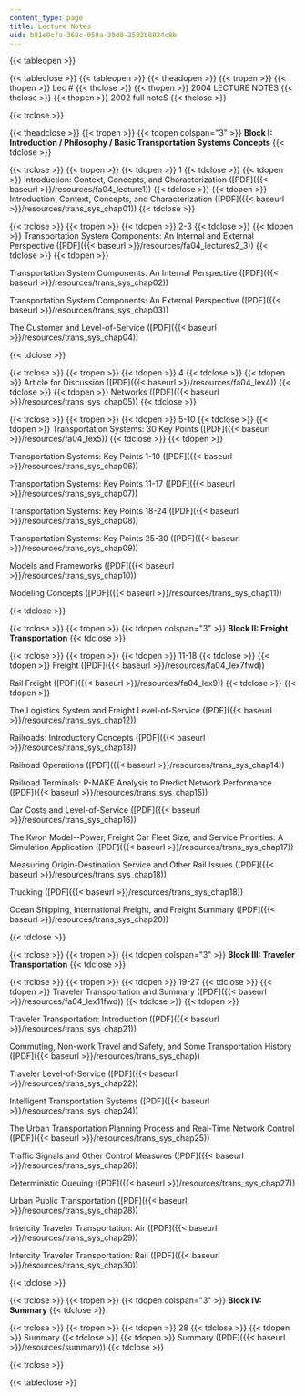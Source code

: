 ```yaml
---
content_type: page
title: Lecture Notes
uid: b81e0cfa-368c-050a-30d0-2502b8824c8b
---
```


{{< tableopen >}}

{{< tableclose >}}
{{< tableopen >}}
{{< theadopen >}}
{{< tropen >}}
{{< thopen >}}
Lec #
{{< thclose >}}
{{< thopen >}}
2004 LECTURE NOTES
{{< thclose >}}
{{< thopen >}}
2002 full noteS
{{< thclose >}}

{{< trclose >}}

{{< theadclose >}}
{{< tropen >}}
{{< tdopen colspan="3" >}}
**Block I: Introduction / Philosophy / Basic Transportation Systems Concepts**
{{< tdclose >}}

{{< trclose >}}
{{< tropen >}}
{{< tdopen >}}
1
{{< tdclose >}}
{{< tdopen >}}
Introduction: Context, Concepts, and Characterization ([PDF]({{< baseurl >}}/resources/fa04_lecture1))
{{< tdclose >}}
{{< tdopen >}}
Introduction: Context, Concepts, and Characterization ([PDF]({{< baseurl >}}/resources/trans_sys_chap01))
{{< tdclose >}}

{{< trclose >}}
{{< tropen >}}
{{< tdopen >}}
2-3
{{< tdclose >}}
{{< tdopen >}}
Transportation System Components: An Internal and External Perspective ([PDF]({{< baseurl >}}/resources/fa04_lectures2_3))
{{< tdclose >}}
{{< tdopen >}}


Transportation System Components: An Internal Perspective ([PDF]({{< baseurl >}}/resources/trans_sys_chap02))

Transportation System Components: An External Perspective ([PDF]({{< baseurl >}}/resources/trans_sys_chap03))

The Customer and Level-of-Service ([PDF]({{< baseurl >}}/resources/trans_sys_chap04))


{{< tdclose >}}

{{< trclose >}}
{{< tropen >}}
{{< tdopen >}}
4
{{< tdclose >}}
{{< tdopen >}}
Article for Discussion ([PDF]({{< baseurl >}}/resources/fa04_lex4))
{{< tdclose >}}
{{< tdopen >}}
Networks ([PDF]({{< baseurl >}}/resources/trans_sys_chap05))
{{< tdclose >}}

{{< trclose >}}
{{< tropen >}}
{{< tdopen >}}
5-10
{{< tdclose >}}
{{< tdopen >}}
Transportation Systems: 30 Key Points ([PDF]({{< baseurl >}}/resources/fa04_lex5))
{{< tdclose >}}
{{< tdopen >}}


Transportation Systems: Key Points 1-10 ([PDF]({{< baseurl >}}/resources/trans_sys_chap06))

Transportation Systems: Key Points 11-17 ([PDF]({{< baseurl >}}/resources/trans_sys_chap07))

Transportation Systems: Key Points 18-24 ([PDF]({{< baseurl >}}/resources/trans_sys_chap08))

Transportation Systems: Key Points 25-30 ([PDF]({{< baseurl >}}/resources/trans_sys_chap09))

Models and Frameworks ([PDF]({{< baseurl >}}/resources/trans_sys_chap10))

Modeling Concepts ([PDF]({{< baseurl >}}/resources/trans_sys_chap11))


{{< tdclose >}}

{{< trclose >}}
{{< tropen >}}
{{< tdopen colspan="3" >}}
**Block II: Freight Transportation**
{{< tdclose >}}

{{< trclose >}}
{{< tropen >}}
{{< tdopen >}}
11-18
{{< tdclose >}}
{{< tdopen >}}
Freight ([PDF]({{< baseurl >}}/resources/fa04_lex7fwd))  
  
Rail Freight ([PDF]({{< baseurl >}}/resources/fa04_lex9))
{{< tdclose >}}
{{< tdopen >}}


The Logistics System and Freight Level-of-Service ([PDF]({{< baseurl >}}/resources/trans_sys_chap12))

Railroads: Introductory Concepts ([PDF]({{< baseurl >}}/resources/trans_sys_chap13))

Railroad Operations ([PDF]({{< baseurl >}}/resources/trans_sys_chap14))

Railroad Terminals: P-MAKE Analysis to Predict Network Performance ([PDF]({{< baseurl >}}/resources/trans_sys_chap15))

Car Costs and Level-of-Service ([PDF]({{< baseurl >}}/resources/trans_sys_chap16))

The Kwon Model--Power, Freight Car Fleet Size, and Service Priorities: A Simulation Application ([PDF]({{< baseurl >}}/resources/trans_sys_chap17))

Measuring Origin-Destination Service and Other Rail Issues ([PDF]({{< baseurl >}}/resources/trans_sys_chap18))

Trucking ([PDF]({{< baseurl >}}/resources/trans_sys_chap18))

Ocean Shipping, International Freight, and Freight Summary ([PDF]({{< baseurl >}}/resources/trans_sys_chap20))


{{< tdclose >}}

{{< trclose >}}
{{< tropen >}}
{{< tdopen colspan="3" >}}
**Block III: Traveler Transportation**
{{< tdclose >}}

{{< trclose >}}
{{< tropen >}}
{{< tdopen >}}
19-27
{{< tdclose >}}
{{< tdopen >}}
Traveler Transportation and Summary ([PDF]({{< baseurl >}}/resources/fa04_lex11fwd))
{{< tdclose >}}
{{< tdopen >}}


Traveler Transportation: Introduction ([PDF]({{< baseurl >}}/resources/trans_sys_chap21))

Commuting, Non-work Travel and Safety, and Some Transportation History ([PDF]({{< baseurl >}}/resources/trans_sys_chap))

Traveler Level-of-Service ([PDF]({{< baseurl >}}/resources/trans_sys_chap22))

Intelligent Transportation Systems ([PDF]({{< baseurl >}}/resources/trans_sys_chap24))

The Urban Transportation Planning Process and Real-Time Network Control ([PDF]({{< baseurl >}}/resources/trans_sys_chap25))

Traffic Signals and Other Control Measures ([PDF]({{< baseurl >}}/resources/trans_sys_chap26))

Deterministic Queuing ([PDF]({{< baseurl >}}/resources/trans_sys_chap27))

Urban Public Transportation ([PDF]({{< baseurl >}}/resources/trans_sys_chap28))

Intercity Traveler Transportation: Air ([PDF]({{< baseurl >}}/resources/trans_sys_chap29))

Intercity Traveler Transportation: Rail ([PDF]({{< baseurl >}}/resources/trans_sys_chap30))


{{< tdclose >}}

{{< trclose >}}
{{< tropen >}}
{{< tdopen colspan="3" >}}
**Block IV: Summary**
{{< tdclose >}}

{{< trclose >}}
{{< tropen >}}
{{< tdopen >}}
28
{{< tdclose >}}
{{< tdopen >}}
Summary
{{< tdclose >}}
{{< tdopen >}}
Summary ([PDF]({{< baseurl >}}/resources/summary))
{{< tdclose >}}

{{< trclose >}}

{{< tableclose >}}
